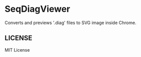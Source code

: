 # SeqDiagViewer
Converts and previews '.diag' files to SVG image inside Chrome.

## LICENSE
MIT License
